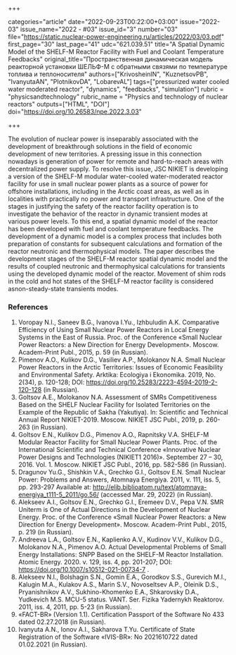 +++

categories="article"
date="2022-09-23T00:22:00+03:00"
issue="2022-03"
issue_name="2022 - #03"
issue_id="3"
number="03"
file="https://static.nuclear-power-engineering.ru/articles/2022/03/03.pdf"
first_page="30"
last_page="41"
udc="621.039.51"
title="A Spatial Dynamic Model of the SHELF-M Reactor Facility with Fuel and Coolant
Temperature Feedbacks"
original_title="Пространственная динамическая модель реакторной установки ШЕЛЬФ-М с обратными связями по температуре топлива и теплоносителя"
authors=["KrivosheinIN", "KuznetsovPB", "IvanyutaAN", "PlotnikovDA", "LobarevAL"]
tags=["pressurized water cooled water moderated reactor", "dynamics", "feedbacks", "simulation"]
rubric = "physicsandtechnology"
rubric_name = "Physics and technology of nuclear reactors"
outputs=["HTML", "DOI"]
doi="https://doi.org/10.26583/npe.2022.3.03"

+++

The evolution of nuclear power is inseparably associated with the development of breakthrough solutions in the field of economic development of new territories. A pressing issue in this connection nowadays is generation of power for remote and hard-to-reach areas with decentralized power supply. To resolve this issue, JSC NIKIET is developing a version of the SHELF-M modular water-cooled water-moderated reactor facility for use in small nuclear power plants as a source of power for offshore installations, including in the Arctic coast areas, as well as in localities with practically no power and transport infrastructure. One of the stages in justifying the safety of the reactor facility operation is to investigate the behavior of the reactor in dynamic transient modes at various power levels. To this end, a spatial dynamic model of the reactor has been developed with fuel and coolant temperature feedbacks. The development of a dynamic model is a complex process that includes both preparation of constants for subsequent calculations and formation of the reactor neutronic and thermophysical models. The paper describes the development stages of the SHELF-M reactor spatial dynamic model and the results of coupled neutronic and thermophysical calculations for transients using the developed dynamic model of the reactor. Movement of shim rods in the cold and hot states of the SHELF-M reactor facility is considered asnon-steady-state transients modes.

### References

1. Voropay N.I., Saneev B.G., Ivanova I.Yu., Izhbuludin A.K. Comparative Efficiency of Using Small Nuclear Power Reactors in Local Energy Systems in the East of Russia. Proc. of the Conference «Small Nuclear Power Reactors: a New Direction for Energy Development». Moscow. Academ-Print Publ., 2015, p. 59 (in Russian).
2. Pimenov A.O., Kulikov D.G., Vasiliev A.P., Molokanov N.A. Small Nuclear Power Reactors in the Arctic Territories: Issues of Economic Feasibility and Environmental Safety. Arktika: Ecologiya i Ekonomika. 2019, No. 2(34), p. 120-128; DOI: https://doi.org/10.25283/2223-4594-2019-2-120-128 (in Russian).
3. Goltsov A.E., Molokanov N.A. Assessment of SMRs Competitiveness Based on the SHELF Nuclear Facility for Isolated Territories on the Example of the Republic of Sakha (Yakutiya). In: Scientific and Technical Annual Report NIKIET-2019. Moscow. NIKIET JSC Publ., 2019, p. 260-263 (in Russian).
4. Goltsov E.N., Kulikov D.G., Pimenov A.O., Rapnitsky V.A. SHELF-M Modular Reactor Facility for Small Nuclear Power Plants. Proc. of the International Scientific and Technical Conference «Innovative Nuclear Power Designs and Technologies (NIKIET1 2016)». September 27 – 30, 2016. Vol. 1. Moscow. NIKIET JSC Publ., 2016, pp. 582-586 (in Russian).
5. Dragunov Yu.G., Shishkin V.A., Grechko G.I., Goltsov E.N. Small Nuclear Power: Problems and Answers, Atomnaya Energiya. 2011, v. 111, iss. 5, pp. 293-297 Available at: http://elib.biblioatom.ru/text/atomnaya-energiya_t111-5_2011/go,56/ (accessed Mar. 29, 2022) (in Russian).
6. Alekseev A.I., Goltsov E.N., Grechko G.I., Eremeev D.V., Pepa V.N. SMR Uniterm is One of Actual Directions in the Development of Nuclear Energy. Proc. of the Conference «Small Nuclear Power Reactors: a New Direction for Energy Development». Moscow. Academ-Print Publ., 2015, p. 219 (in Russian).
7. Andreeva L.A., Goltsov E.N., Kaplienko A.V., Kudinov V.V., Kulikov D.G., Molokanov N.A., Pimenov A.O. Actual Developmental Problems of Small Energy Installations: SNPP Based on the SHELF-M Reactor Installation. Atomic Energy. 2020. v. 129, iss. 4, pp. 201-207; DOI: https://doi.org/10.1007/s10512-021-00734-7 .
8. Alekseev N.I., Bolshagin S.N., Gomin E.A., Gorodkov S.S., Gurevich M.I., Kalugin M.A., Kulakov A.S., Marin S.V., Novoseltsev A.P., Oleinik D.S., Pryanishnikov A.V., Sukhino-Khomenko E.A., Shkarovsky D.A., Yudkevich M.S. MCU-5 status. VANT. Ser. Fizika Yadernykh Reaktorov. 2011, iss. 4, 2011, pp. 5-23 (in Russian).
9. «FACT-BR» (Version 1.1). Certification Passport of the Software No 433 dated 02.27.2018 (in Russian).
10. Ivanyuta A.N., Ionov A.I., Sakharova T.Yu. Certificate of State Registration of the Software «IVIS-BR»: No 2021610722 dated 01.02.2021 (in Russian).